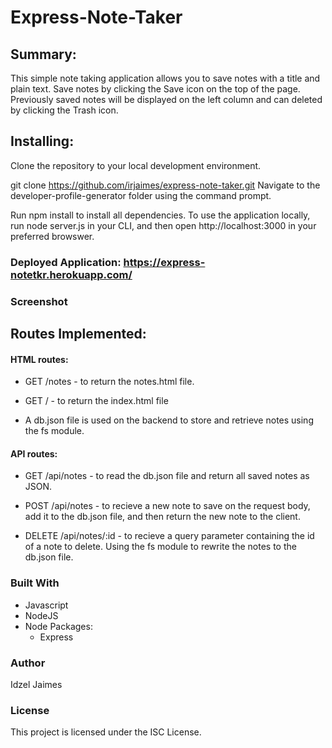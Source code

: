 # Express-Note-Taker

## Summary:

This simple note taking application allows you to save notes with a title and plain text. 
Save notes by clicking the Save icon on the top of the page. 
Previously saved notes will be displayed on the left column and can deleted by clicking the Trash icon.


## Installing:

Clone the repository to your local development environment.

git clone https://github.com/irjaimes/express-note-taker.git
Navigate to the developer-profile-generator folder using the command prompt.

Run npm install to install all dependencies. To use the application locally, run node server.js in your CLI, and then open http://localhost:3000 in your preferred browswer. 

### Deployed Application: <https://express-notetkr.herokuapp.com/>
### Screenshot

## Routes Implemented:
#### HTML routes:

* GET /notes - to return the notes.html file.

* GET / - to return the index.html file

* A db.json file is used on the backend to store and retrieve notes using the fs module.


#### API routes:

* GET /api/notes - to read the db.json file and return all saved notes as JSON.

* POST /api/notes - to recieve a new note to save on the request body, add it to the db.json file, and then return the new note to the client.

* DELETE /api/notes/:id - to recieve a query parameter containing the id of a note to delete. Using the fs module to rewrite the notes to the db.json file.

### Built With 
* Javascript
* NodeJS
* Node Packages:
    * Express

### Author
Idzel Jaimes

### License
This project is licensed under the ISC License.